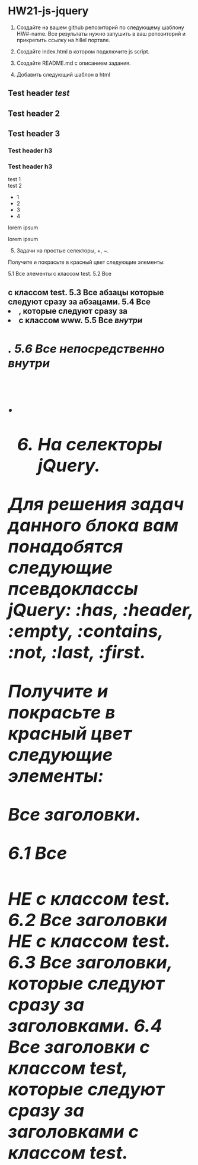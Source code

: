 # HW21-js-jquery
1. Создайте на вашем github репозиторий по следующему шаблону HW#-name. Все результаты нужно запушить в ваш репозиторий и прикрепить ссылку на hillel портале.

2. Создайте index.html в котором подключите js script.

3. Создайте README.md с описанием задания.

4. Добавить следующий шаблон в html

<h2>Test header <i>test</i></h2>
<h2 class="test">Test header 2</h2>
<h2 class="test">Test header 3</h2>
<h3>Test header h3</h3>
<h3 class="test">Test header h3</h3>
 
<div class="test">test 1</div>
<div class="test">test 2</div>
<ul>
    <li>1</li>
    <li class="test">2</li>
    <li class="www">3</li>
    <li>4</li>
</ul>
<p>lorem ipsum </p><p>lorem ipsum</p>

5. Задачи на простые селекторы, +, ~. 

Получите и покрасьте в красный цвет следующие элементы:
  
  5.1 Все элементы с классом test.
  5.2 Все <h2> с классом test. 
  5.3 Все абзацы которые следуют сразу за абзацами. 
  5.4 Все <li>, которые следуют сразу за <li> с классом www.
  5.5 Все <i> внутри <h2>.
  5.6 Все <i> непосредственно внутри <h2>. 

6. На селекторы jQuery. 

Для решения задач данного блока вам понадобятся следующие псевдоклассы jQuery: :has, :header, :empty, :contains, :not, :last, :first.

Получите и покрасьте в красный цвет следующие элементы:

Все заголовки.

  6.1 Все <h2> НЕ с классом test.
  6.2 Все заголовки НЕ с классом test. 
  6.3 Все заголовки, которые следуют сразу за заголовками. 
  6.4 Все заголовки с классом test, которые следуют сразу за заголовками с классом test.
